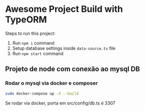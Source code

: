 # Awesome Project Build with TypeORM

Steps to run this project:

1. Run `npm i` command
2. Setup database settings inside `data-source.ts` file
3. Run `npm start` command

## Projeto de node com conexão ao mysql DB

### Rodar o mysql via docker e composer

```bash
sudo docker-compose up -d --build
```

Se rodar via docker, porta em src/config/db.ts é 3307

